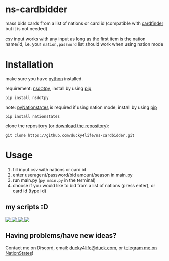 # ns-cardbidder

mass bids cards from a list of nations or card id (compatible with [cardfinder](https://github.com/ducky4life/ns-cardfinder) but it is not needed)

csv input works with any input as long as the first item is the nation name/id, i.e. your `nation,password` list should work when using nation mode

# Installation

make sure you have [python](https://www.python.org/downloads/) installed.

requirement: [nsdotpy](https://github.com/audreyreal/NSDotPy), install by using [pip](https://pip.pypa.io/en/stable/installation/)

```
pip install nsdotpy
```

note: [pyNationstates](https://github.com/DolphDev/pynationstates) is required if using nation mode, install by using [pip](https://pip.pypa.io/en/stable/installation/)

```
pip install nationstates
```

clone the repository (or [download the repository](https://github.com/ducky4life/ns-cardbidder/archive/refs/heads/main.zip)):
```
git clone https://github.com/ducky4life/ns-cardbidder.git
```

# Usage

1. fill input.csv with nations or card id
2. enter useragent/password/bid amount/season in main.py
3. run main.py (`py main.py` in the terminal)
4. choose if you would like to bid from a list of nations (press enter), or card id (type id)

## my scripts :D

<a href="https://github.com/ducky4life/ns-detag">
  <img align="center" src="https://ducky4life.vercel.app/api/pin/?username=ducky4life&repo=ns-detag&theme=algolia" />
</a>
<a href="https://github.com/ducky4life/ns-blender">
  <img align="center" src="https://ducky4life.vercel.app/api/pin/?username=ducky4life&repo=ns-blender&theme=algolia" />
</a>
<a href="https://github.com/ducky4life/ns-zombie">
  <img align="center" src="https://ducky4life.vercel.app/api/pin/?username=ducky4life&repo=ns-zombie&theme=algolia" />
</a>
<a href="https://github.com/ducky4life/ns-cardfinder">
  <img align="center" src="https://ducky4life.vercel.app/api/pin/?username=ducky4life&repo=ns-cardfinder&theme=algolia" />
</a>

## Having problems/have new ideas?

Contact me on Discord, email: ducky4life@duck.com, or [telegram me on NationStates](https://www.nationstates.net/page=compose_telegram?tgto=ducky)!

